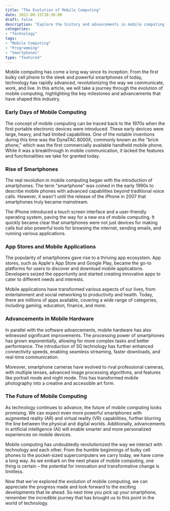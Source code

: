 ```yaml
--- 
title: "The Evolution of Mobile Computing"
date: 2022-08-15T10:30:00
draft: false
description: "Explore the history and advancements in mobile computing technology."
categories:
- "Technology"
tags:
- "Mobile Computing"
- "Programming"
- "Smartphones"
type: "featured"
--- 
```


Mobile computing has come a long way since its inception. From the first bulky cell phone to the sleek and powerful smartphones of today, technology has rapidly advanced, revolutionizing the way we communicate, work, and live. In this article, we will take a journey through the evolution of mobile computing, highlighting the key milestones and advancements that have shaped this industry.

### Early Days of Mobile Computing

The concept of mobile computing can be traced back to the 1970s when the first portable electronic devices were introduced. These early devices were large, heavy, and had limited capabilities. One of the notable inventions during this time was the DynaTAC 8000X, commonly known as the "brick phone," which was the first commercially available handheld mobile phone. While it was a breakthrough in mobile communication, it lacked the features and functionalities we take for granted today.

### Rise of Smartphones

The real revolution in mobile computing began with the introduction of smartphones. The term "smartphone" was coined in the early 1990s to describe mobile phones with advanced capabilities beyond traditional voice calls. However, it wasn't until the release of the iPhone in 2007 that smartphones truly became mainstream.

The iPhone introduced a touch screen interface and a user-friendly operating system, paving the way for a new era of mobile computing. It quickly became clear that smartphones were not just devices for making calls but also powerful tools for browsing the internet, sending emails, and running various applications.

### App Stores and Mobile Applications

The popularity of smartphones gave rise to a thriving app ecosystem. App stores, such as Apple's App Store and Google Play, became the go-to platforms for users to discover and download mobile applications. Developers seized the opportunity and started creating innovative apps to cater to different needs and interests.

Mobile applications have transformed various aspects of our lives, from entertainment and social networking to productivity and health. Today, there are millions of apps available, covering a wide range of categories, including gaming, education, finance, and more.

### Advancements in Mobile Hardware

In parallel with the software advancements, mobile hardware has also witnessed significant improvements. The processing power of smartphones has grown exponentially, allowing for more complex tasks and better performance. The introduction of 5G technology has further enhanced connectivity speeds, enabling seamless streaming, faster downloads, and real-time communication.

Moreover, smartphone cameras have evolved to rival professional cameras, with multiple lenses, advanced image processing algorithms, and features like portrait mode and night mode. This has transformed mobile photography into a creative and accessible art form.

### The Future of Mobile Computing

As technology continues to advance, the future of mobile computing looks promising. We can expect even more powerful smartphones with augmented reality (AR) and virtual reality (VR) capabilities, further blurring the line between the physical and digital worlds. Additionally, advancements in artificial intelligence (AI) will enable smarter and more personalized experiences on mobile devices.

Mobile computing has undoubtedly revolutionized the way we interact with technology and each other. From the humble beginnings of bulky cell phones to the pocket-sized supercomputers we carry today, we have come a long way. As we embark on the next phase of mobile computing, one thing is certain – the potential for innovation and transformative change is limitless.

Now that we've explored the evolution of mobile computing, we can appreciate the progress made and look forward to the exciting developments that lie ahead. So next time you pick up your smartphone, remember the incredible journey that has brought us to this point in the world of technology.
